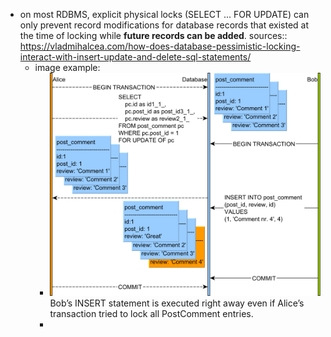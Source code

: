 - on most RDBMS, explicit physical locks (SELECT ... FOR UPDATE) can only prevent record modifications for database records that existed at the time of locking while **future records can be added**.
  sources:: https://vladmihalcea.com/how-does-database-pessimistic-locking-interact-with-insert-update-and-delete-sql-statements/
	- image example:
		- ![image.png](../assets/image_1647288115213_0.png)
		  Bob’s INSERT statement is executed right away even if Alice’s transaction tried to lock all PostComment entries.
		-